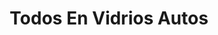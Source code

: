 ---
title: "Todos En Vidrios Autos"
url: /barrios-unidos/todos-en-vidrios-autos/
shop: piezas de automóviles
---